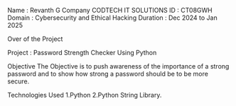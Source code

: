 Name : Revanth G 
Company CODTECH IT SOLUTIONS
ID : CT08GWH
Domain : Cybersecurity and Ethical Hacking
Duration : Dec 2024 to Jan 2025


Over of the Project 

Project : Password Strength Checker Using Python 

Objective 
The Objective is to push awareness of the importance of a strong password and to show how strong
a password should be to be more secure. 

Technologies Used 
1.Python
2.Python String Library.

